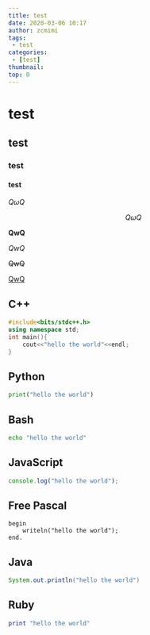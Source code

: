 ```yaml
---
title: test 
date: 2020-03-06 10:17
author: zcmimi
tags: 
 - test
categories:
 - [test]
thumbnail: 
top: 0
---
```


# test

## test

### test

#### test

$Q\omega Q$

$$
Q\omega Q
$$

**QwQ**

*QwQ*

~~QwQ~~

<u>QwQ</u>

## C++

```cpp
#include<bits/stdc++.h>
using namespace std;
int main(){
    cout<<"hello the world"<<endl;
}
```

## Python

```python
print("hello the world")
```

## Bash

```bash
echo "hello the world"
```

## JavaScript

```javascript
console.log("hello the world");
```

## Free Pascal

```
begin
    writeln("hello the world");
end.
```

## Java

```java
System.out.println("hello the world")
```

## Ruby

```ruby
print "hello the world"
```